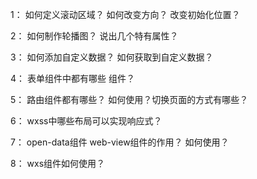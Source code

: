 1： 如何定义滚动区域？ 如何改变方向？ 改变初始化位置？  
  
2： 如何制作轮播图？  说出几个特有属性？    
  
3： 如何添加自定义数据？ 如何获取到自定义数据？  
  
4： 表单组件中都有哪些 组件？  
  
5： 路由组件都有哪些？ 如何使用？切换页面的方式有哪些？  
  
6： wxss中哪些布局可以实现响应式？  
  
7： open-data组件 web-view组件的作用？ 如何使用？  
  
8： wxs组件如何使用？  
